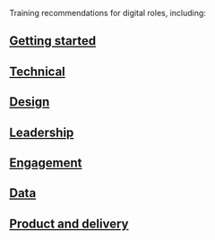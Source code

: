 Training recommendations for digital roles, including: 
## [Getting started](newbies.md)
## [Technical](technologists.md)
## [Design](designers.md)
## [Leadership](leaders.md)
## [Engagement](communicators.md)
## [Data](data-analysts.md)
## [Product and delivery](product-and-deliver-managers.md)
